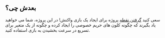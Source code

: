 ## بعدش چی؟

سعی کنید [گرفتن نقطه](https://projects.raspberrypi.org/en/projects/catch-the-dots) پروژه برای ایجاد یک بازی واکنش! در این پروژه، شما می خواهید یاد بگیرند که چگونه کلون های حریم خصوصی را ایجاد کرده و چگونه از یک متغیر برای تسریع در سرعت بخشیدن به بازی استفاده کنید.